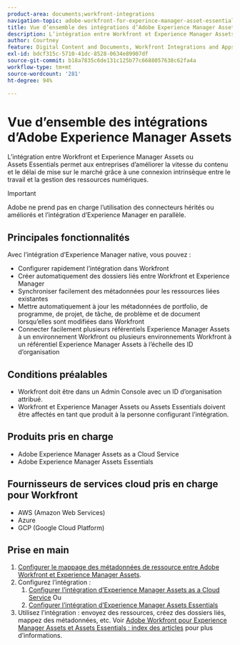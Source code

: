 ```yaml
---
product-area: documents;workfront-integrations
navigation-topic: adobe-workfront-for-experince-manager-asset-essentials
title: Vue d’ensemble des intégrations d’Adobe Experience Manager Assets
description: L’intégration entre Workfront et Experience Manager Assets ou Assets Essentials permet aux entreprises d’améliorer la vitesse du contenu et le délai de mise sur le marché grâce à une connexion intrinsèque entre le travail et la gestion des ressources numériques.
author: Courtney
feature: Digital Content and Documents, Workfront Integrations and Apps
exl-id: bdcf315c-5710-41dc-8528-0634e89907df
source-git-commit: b18a7835c6de131c125b77c6688057638c62fa4a
workflow-type: tm+mt
source-wordcount: '281'
ht-degree: 94%

---
```


# Vue d’ensemble des intégrations d’Adobe Experience Manager Assets

<!-- Audited: 12/2023 -->

L’intégration entre Workfront et Experience Manager Assets ou Assets Essentials permet aux entreprises d’améliorer la vitesse du contenu et le délai de mise sur le marché grâce à une connexion intrinsèque entre le travail et la gestion des ressources numériques.

>[!IMPORTANT]
>
>Adobe ne prend pas en charge l’utilisation des connecteurs hérités ou améliorés et l’intégration d’Experience Manager en parallèle.

## Principales fonctionnalités

Avec l’intégration d’Experience Manager native, vous pouvez :

* Configurer rapidement l’intégration dans Workfront
* Créer automatiquement des dossiers liés entre Workfront et Experience Manager
* Synchroniser facilement des métadonnées pour les ressources liées existantes
* Mettre automatiquement à jour les métadonnées de portfolio, de programme, de projet, de tâche, de problème et de document lorsqu’elles sont modifiées dans Workfront
* Connecter facilement plusieurs référentiels Experience Manager Assets à un environnement Workfront ou plusieurs environnements Workfront à un référentiel Experience Manager Assets à l’échelle des ID d’organisation


## Conditions préalables

* Workfront doit être dans un Admin Console avec un ID d’organisation attribué.
* Workfront et Experience Manager Assets ou Assets Essentials doivent être affectés en tant que produit à la personne configurant l’intégration.


## Produits pris en charge

* Adobe Experience Manager Assets as a Cloud Service
* Adobe Experience Manager Assets Essentials

## Fournisseurs de services cloud pris en charge pour Workfront

* AWS (Amazon Web Services)
* Azure
* GCP (Google Cloud Platform)


## Prise en main

1. [Configurer le mappage des métadonnées de ressource entre Adobe Workfront et Experience Manager Assets](https://experienceleague.adobe.com/fr/docs/experience-manager-cloud-service/content/assets/integrations/configure-asset-metadata-mapping).
1. Configurez l’intégration :
   1. [Configurer l’intégration d’Experience Manager Assets as a Cloud Service](/help/quicksilver/administration-and-setup/configure-integrations/configure-aacs-integration.md)
Ou
   1. [Configurer l’intégration d’Experience Manager Assets Essentials](/help/quicksilver/documents/adobe-workfront-for-experience-manager-assets-essentials/setup-asset-essentials.md)
1. Utilisez l’intégration : envoyez des ressources, créez des dossiers liés, mappez des métadonnées, etc. Voir [Adobe Workfront pour Experience Manager Assets et Assets Essentials : index des articles](/help/quicksilver/documents/adobe-workfront-for-experience-manager-assets-essentials/workfront-for-aem-asset-essentials.md) pour plus d’informations.
